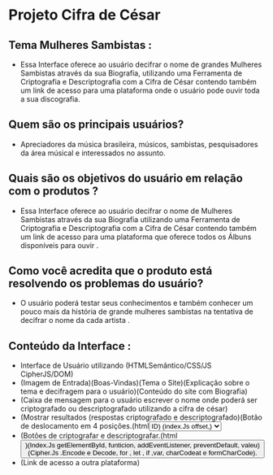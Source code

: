 # Projeto Cifra de César
## Tema Mulheres Sambistas :

* Essa Interface oferece ao usuário decifrar o nome de grandes Mulheres Sambistas através da sua Biografia, utilizando uma Ferramenta de Criptografia e Descriptografia com a Cifra de César contendo também um link de acesso para uma plataforma onde o usuário pode ouvir toda a sua discografia. 


## Quem são os principais usuários? 

* Apreciadores da música brasileira, músicos, sambistas, pesquisadores da área músical e interessados no assunto. 

## Quais são os objetivos do usuário em relação com o produtos ? 

* Essa Interface oferece ao usuário decifrar o nome de Mulheres Sambistas através da sua Biografia utilizando uma Ferramenta de Criptografia e Descriptografia com a Cifra de César contendo também um link de acesso para uma plataforma que oferece todos os Álbuns disponíveis para ouvir . 

## Como você acredita que o produto está resolvendo os problemas do usuário? 

* O usuário poderá testar seus conhecimentos e também conhecer um pouco mais da história de grande mulheres sambistas na tentativa de decifrar o nome da cada artista . 

## Conteúdo da Interface :
* Interface de Usuário utilizando (HTMLSemântico/CSS/JS CipherJS/DOM)
* (Imagem de Entrada)(Boas-Vindas)(Tema o Site)(Explicação sobre o tema e decifragem para o usuário)(Conteúdo do site com Biografia)
* (Caixa de mensagem para o usuário escrever o nome onde poderá ser criptografado ou descriptografado utilizando a cifra de césar)
* (Mostrar resultados (respostas criptografado e descriptografado)(Botão de deslocamento em 4 posições.(html<select> <option> ID) (index.Js offset,)
* (Botões de criptografar e descriptografar.(html<button>)(Index.Js getElementById, funticion, addEventListener, preventDefault, valeu)(Cipher.Js .Encode e Decode, for , let , if ,var, charCodeat e formCharCode).
* (Link de acesso a outra plataforma) 

